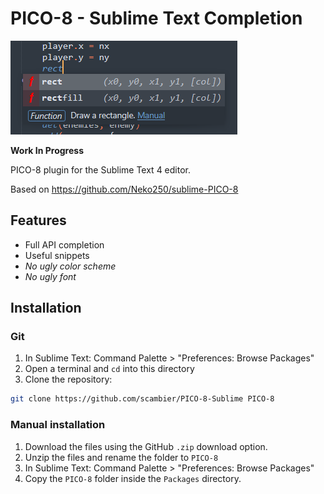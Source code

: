 # PICO-8 - Sublime Text Completion

![](example.png)

**Work In Progress**

PICO-8 plugin for the Sublime Text 4 editor.

Based on https://github.com/Neko250/sublime-PICO-8


## Features

- Full API completion
- Useful snippets
- _No ugly color scheme_
- _No ugly font_

## Installation

### Git

1. In Sublime Text: Command Palette > "Preferences: Browse Packages"
1. Open a terminal and `cd` into this directory
1. Clone the repository:
```sh
git clone https://github.com/scambier/PICO-8-Sublime PICO-8
```

### Manual installation

1. Download the files using the GitHub `.zip` download option.
1. Unzip the files and rename the folder to `PICO-8`
1. In Sublime Text: Command Palette > "Preferences: Browse Packages"
1. Copy the `PICO-8` folder inside the `Packages` directory.
